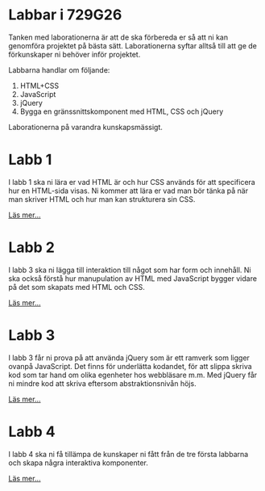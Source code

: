 # Labbar i 729G26

Tanken med laborationerna är att de ska förbereda er så att ni kan genomföra projektet på bästa sätt. Laborationerna syftar alltså till att ge de förkunskaper ni behöver inför projektet.

Labbarna handlar om följande:

1. HTML+CSS
2. JavaScript
3. jQuery
4. Bygga en gränssnittskomponent med HTML, CSS och jQuery

Laborationerna på varandra kunskapsmässigt.

# Labb 1

I labb 1 ska ni lära er vad HTML är och hur CSS används för att specificera hur en HTML-sida visas. Ni kommer att lära er vad man bör tänka på när man skriver HTML och hur man kan strukturera sin CSS.

[Läs mer...](page.php?id=labb_1)

# Labb 2

I labb 3 ska ni lägga till interaktion till något som har form och innehåll. Ni ska också förstå hur manupulation av HTML med JavaScript bygger vidare på det som skapats med HTML och CSS.

[Läs mer...](page.php?id=labb_2)

# Labb 3

I labb 3 får ni prova på att använda jQuery som är ett ramverk som ligger ovanpå JavaScript. Det finns för underlätta kodandet, för att slippa skriva kod som tar hand om olika egenheter hos webbläsare m.m. Med jQuery får ni mindre kod att skriva eftersom abstraktionsnivån höjs.

[Läs mer...](page.php?id=labb_3)

# Labb 4

I labb 4 ska ni få tillämpa de kunskaper ni fått från de tre första labbarna och skapa några interaktiva komponenter.

[Läs mer...](page.php?id=labb_4)